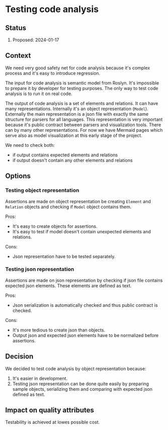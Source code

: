 # Testing code analysis

## Status

1. Proposed: 2024-01-17

## Context

We need very good safety net for code analysis because it's complex process and it's easy to introduce regression.

The input for code analysis is semantic model from Roslyn. It's impossible to prepare it by developer for testing purposes. The only way to test code analysis is to run it on real code.

The output of code analysis is a set of elements and relations. It can have many representations. Internally it's an object representation (`Model`). Externally the main representation is a json file with exactly the same structure for parsers for all languages. This representation is very important because it's public contract between parsers and visualization tools. There can by many other representations. For now we have Mermaid pages which serve also as model visualization at this early stage of the project.

We need to check both:
- if output contains expected elements and relations
- if output doesn't contain any other elements and relations

## Options

### Testing object representation

Assertions are made on object representation be creating `Element` and `Relation` objects and checking if `Model` object contains them.

Pros:
- It's easy to create objects for assertions.
- It's easy to test if model doesn't contain unexpected elements and relations.

Cons:
- Json representation have to be tested separately.

### Testing json representation

Assertions are made on json representation by checking if json file contains expected json elements. These elements are defined as text.

Pros:
- Json serialization is automatically checked and thus public contract is checked.

Cons:
- It's more tedious to create json than objects.
- Output json and expected json elements have to be normalized before assertions. 

## Decision

We decided to test code analysis by object representation because:
1. It's easier in development.
2. Testing json representation can be done quite easily by preparing sample objects, serializing them and comparing with expected json defined as text.

## Impact on quality attributes

Testability is achieved at lowes possible cost. 

